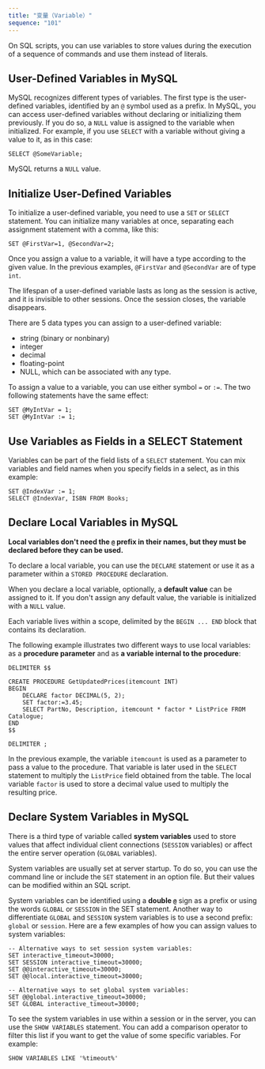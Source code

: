 ```yaml
---
title: "变量（Variable）"
sequence: "101"
---
```


On SQL scripts, you can use variables to store values
during the execution of a sequence of commands and use them instead of literals.

## User-Defined Variables in MySQL

MySQL recognizes different types of variables.
The first type is the user-defined variables, identified by an `@` symbol used as a prefix.
In MySQL, you can access user-defined variables without declaring or initializing them previously.
If you do so, a `NULL` value is assigned to the variable when initialized.
For example, if you use `SELECT` with a variable without giving a value to it, as in this case:

```text
SELECT @SomeVariable;
```

MySQL returns a `NULL` value.

## Initialize User-Defined Variables

To initialize a user-defined variable, you need to use a `SET` or `SELECT` statement.
You can initialize many variables at once, separating each assignment statement with a comma, like this:

```text
SET @FirstVar=1, @SecondVar=2;
```

Once you assign a value to a variable, it will have a type according to the given value.
In the previous examples, `@FirstVar` and `@SecondVar` are of type `int`.

The lifespan of a user-defined variable lasts as long as the session is active, and it is invisible to other sessions.
Once the session closes, the variable disappears.

There are 5 data types you can assign to a user-defined variable:

- string (binary or nonbinary)
- integer
- decimal
- floating-point
- NULL, which can be associated with any type.

To assign a value to a variable, you can use either symbol `=` or `:=`.
The two following statements have the same effect:

```text
SET @MyIntVar = 1;
SET @MyIntVar := 1;
```

## Use Variables as Fields in a SELECT Statement

Variables can be part of the field lists of a `SELECT` statement.
You can mix variables and field names when you specify fields in a select, as in this example:

```text
SET @IndexVar := 1;
SELECT @IndexVar, ISBN FROM Books;
```

## Declare Local Variables in MySQL

**Local variables don't need the `@` prefix in their names, but they must be declared before they can be used.**

To declare a local variable, you can use the `DECLARE` statement or
use it as a parameter within a `STORED PROCEDURE` declaration.

When you declare a local variable, optionally, a **default value** can be assigned to it.
If you don't assign any default value, the variable is initialized with a `NULL` value.

Each variable lives within a scope, delimited by the `BEGIN ... END` block that contains its declaration.

The following example illustrates two different ways to use local variables:
as a **procedure parameter** and as **a variable internal to the procedure**:

```text
DELIMITER $$

CREATE PROCEDURE GetUpdatedPrices(itemcount INT)
BEGIN
	DECLARE factor DECIMAL(5, 2);
	SET factor:=3.45;
	SELECT PartNo, Description, itemcount * factor * ListPrice FROM Catalogue;
END
$$

DELIMITER ;
```

In the previous example, the variable `itemcount` is used as a parameter to pass a value to the procedure.
That variable is later used in the `SELECT` statement to multiply the `ListPrice` field obtained from the table.
The local variable `factor` is used to store a decimal value used to multiply the resulting price.

## Declare System Variables in MySQL

There is a third type of variable called **system variables** used to store values
that affect individual client connections (`SESSION` variables) or affect the entire server operation (`GLOBAL` variables).

System variables are usually set at server startup.
To do so, you can use the command line or include the `SET` statement in an option file.
But their values can be modified within an SQL script.

System variables can be identified using a **double `@`** sign as a prefix or
using the words `GLOBAL` or `SESSION` in the SET statement.
Another way to differentiate `GLOBAL` and `SESSION` system variables is to use a second prefix: `global` or `session`.
Here are a few examples of how you can assign values to system variables:

```text
-- Alternative ways to set session system variables:
SET interactive_timeout=30000;
SET SESSION interactive_timeout=30000;
SET @@interactive_timeout=30000;
SET @@local.interactive_timeout=30000;

-- Alternative ways to set global system variables:
SET @@global.interactive_timeout=30000;
SET GLOBAL interactive_timeout=30000;
```

To see the system variables in use within a session or in the server, you can use the `SHOW VARIABLES` statement.
You can add a comparison operator to filter this list if you want to get the value of some specific variables.
For example:

```text
SHOW VARIABLES LIKE '%timeout%'
```

